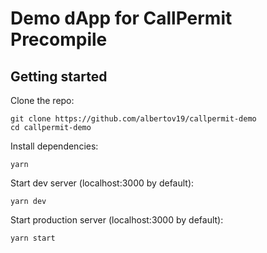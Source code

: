 # Demo dApp for CallPermit Precompile


## Getting started

Clone the repo:

```
git clone https://github.com/albertov19/callpermit-demo
cd callpermit-demo
```

Install dependencies:

```
yarn
```

Start dev server (localhost:3000 by default):

```
yarn dev
```

Start production server (localhost:3000 by default):

```
yarn start
```